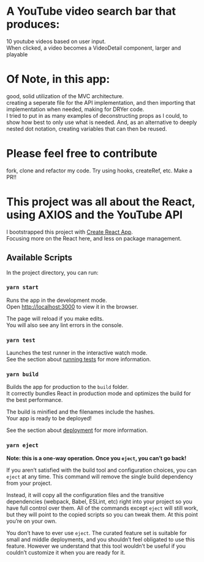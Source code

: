 # A YouTube video search bar that produces:

10 youtube videos based on user input.  
When clicked, a video becomes a VideoDetail component, larger and playable

# Of Note, in this app:

good, solid utilization of the MVC architecture.  
creating a seperate file for the API implementation, and then importing that implementation when needed, making for DRYer code.  
I tried to put in as many examples of deconstructing props as I could, to show how best to only use what is needed. And, as an alternative to deeply nested dot notation, creating variables that can then be reused.

# Please feel free to contribute

fork, clone and refactor my code. Try using hooks, createRef, etc. Make a PR!!

# This project was all about the React, using AXIOS and the YouTube API

I bootstrapped this project with [Create React App](https://github.com/facebook/create-react-app).  
Focusing more on the React here, and less on package management.

## Available Scripts

In the project directory, you can run:

### `yarn start`

Runs the app in the development mode.\
Open [http://localhost:3000](http://localhost:3000) to view it in the browser.

The page will reload if you make edits.\
You will also see any lint errors in the console.

### `yarn test`

Launches the test runner in the interactive watch mode.\
See the section about [running tests](https://facebook.github.io/create-react-app/docs/running-tests) for more information.

### `yarn build`

Builds the app for production to the `build` folder.\
It correctly bundles React in production mode and optimizes the build for the best performance.

The build is minified and the filenames include the hashes.\
Your app is ready to be deployed!

See the section about [deployment](https://facebook.github.io/create-react-app/docs/deployment) for more information.

### `yarn eject`

**Note: this is a one-way operation. Once you `eject`, you can’t go back!**

If you aren’t satisfied with the build tool and configuration choices, you can `eject` at any time. This command will remove the single build dependency from your project.

Instead, it will copy all the configuration files and the transitive dependencies (webpack, Babel, ESLint, etc) right into your project so you have full control over them. All of the commands except `eject` will still work, but they will point to the copied scripts so you can tweak them. At this point you’re on your own.

You don’t have to ever use `eject`. The curated feature set is suitable for small and middle deployments, and you shouldn’t feel obligated to use this feature. However we understand that this tool wouldn’t be useful if you couldn’t customize it when you are ready for it.
